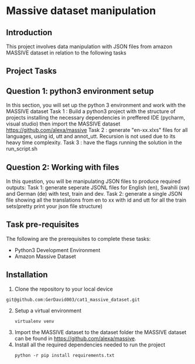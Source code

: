 # Massive dataset manipulation
## Introduction
This project involves data manipulation with JSON files from amazon MASSIVE dataset in relation to the following tasks

## Project Tasks
## Question 1: python3 environment setup 
In this section, you will set up the python 3 environment and work with the MASSIVE dataset
Task 1 : Build a python3 project with the structure of projects installing the necessary dependencies in preffered IDE (pycharm, visual studio) then import the MASSIVE dataset https://github.com/alexa/massive
Task 2 : generate "en-xx.xlxs" files for all languages, using id, utt and annot_utt. Recursion is not used due to its heavy time complexity.
Task 3 : have the flags running the solution in the run_script.sh

## Question 2: Working with files 
In this question, you will be manipulating JSON files to produce required outputs:
Task 1: generate seperate JSONL files for English (en), Swahili (sw) and German (de) with test, train and dev.
Task 2: generate a single JSON file showing all the translations from en to xx with id and utt for all the train sets(pretty print your json file structure)

## Task pre-requisites 
The following are the prerequisites to complete these tasks:
* Python3 Development Environment
* Amazon Massive Dataset

## Installation 
1.  Clone the repository to your local device
   ```command line
git@github.com:GerDavid003/cat1_massive_dataset.git
```
2. Setup a virtual environment
   ```command line
   virtualenv venv
   ```
3. Import the MASSIVE dataset to the dataset folder the MASSIVE dataset can be found in https://github.com/alexa/massive.
4. Install all the required dependencies needed to run the project
   ```command line
   python -r pip install requirements.txt
   ```


